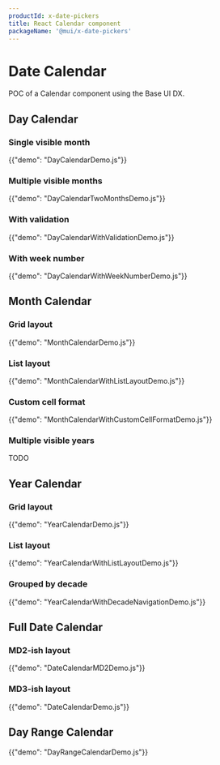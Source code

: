 ```yaml
---
productId: x-date-pickers
title: React Calendar component
packageName: '@mui/x-date-pickers'
---
```


# Date Calendar

<p class="description">POC of a Calendar component using the Base UI DX.</p>

## Day Calendar

### Single visible month

{{"demo": "DayCalendarDemo.js"}}

### Multiple visible months

{{"demo": "DayCalendarTwoMonthsDemo.js"}}

### With validation

{{"demo": "DayCalendarWithValidationDemo.js"}}

### With week number

{{"demo": "DayCalendarWithWeekNumberDemo.js"}}

## Month Calendar

### Grid layout

{{"demo": "MonthCalendarDemo.js"}}

### List layout

{{"demo": "MonthCalendarWithListLayoutDemo.js"}}

### Custom cell format

{{"demo": "MonthCalendarWithCustomCellFormatDemo.js"}}

### Multiple visible years

TODO

## Year Calendar

### Grid layout

{{"demo": "YearCalendarDemo.js"}}

### List layout

{{"demo": "YearCalendarWithListLayoutDemo.js"}}

### Grouped by decade

{{"demo": "YearCalendarWithDecadeNavigationDemo.js"}}

## Full Date Calendar

### MD2-ish layout

{{"demo": "DateCalendarMD2Demo.js"}}

### MD3-ish layout

{{"demo": "DateCalendarDemo.js"}}

## Day Range Calendar

{{"demo": "DayRangeCalendarDemo.js"}}

